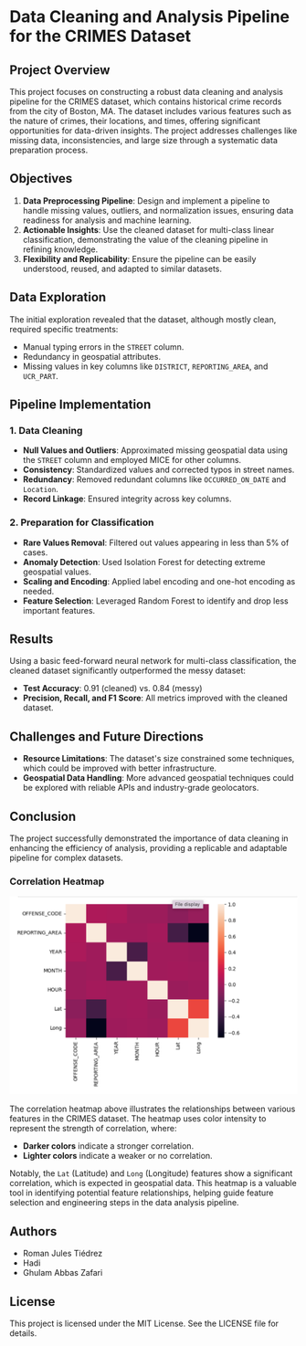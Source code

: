 
# Data Cleaning and Analysis Pipeline for the CRIMES Dataset

## Project Overview

This project focuses on constructing a robust data cleaning and analysis pipeline for the CRIMES dataset, which contains historical crime records from the city of Boston, MA. The dataset includes various features such as the nature of crimes, their locations, and times, offering significant opportunities for data-driven insights. The project addresses challenges like missing data, inconsistencies, and large size through a systematic data preparation process.

## Objectives

1. **Data Preprocessing Pipeline**: Design and implement a pipeline to handle missing values, outliers, and normalization issues, ensuring data readiness for analysis and machine learning.
2. **Actionable Insights**: Use the cleaned dataset for multi-class linear classification, demonstrating the value of the cleaning pipeline in refining knowledge.
3. **Flexibility and Replicability**: Ensure the pipeline can be easily understood, reused, and adapted to similar datasets.

## Data Exploration

The initial exploration revealed that the dataset, although mostly clean, required specific treatments:
- Manual typing errors in the `STREET` column.
- Redundancy in geospatial attributes.
- Missing values in key columns like `DISTRICT`, `REPORTING_AREA`, and `UCR_PART`.

## Pipeline Implementation

### 1. Data Cleaning
- **Null Values and Outliers**: Approximated missing geospatial data using the `STREET` column and employed MICE for other columns.
- **Consistency**: Standardized values and corrected typos in street names.
- **Redundancy**: Removed redundant columns like `OCCURRED_ON_DATE` and `Location`.
- **Record Linkage**: Ensured integrity across key columns.

### 2. Preparation for Classification
- **Rare Values Removal**: Filtered out values appearing in less than 5% of cases.
- **Anomaly Detection**: Used Isolation Forest for detecting extreme geospatial values.
- **Scaling and Encoding**: Applied label encoding and one-hot encoding as needed.
- **Feature Selection**: Leveraged Random Forest to identify and drop less important features.

## Results

Using a basic feed-forward neural network for multi-class classification, the cleaned dataset significantly outperformed the messy dataset:
- **Test Accuracy**: 0.91 (cleaned) vs. 0.84 (messy)
- **Precision, Recall, and F1 Score**: All metrics improved with the cleaned dataset.

## Challenges and Future Directions

- **Resource Limitations**: The dataset's size constrained some techniques, which could be improved with better infrastructure.
- **Geospatial Data Handling**: More advanced geospatial techniques could be explored with reliable APIs and industry-grade geolocators.

## Conclusion

The project successfully demonstrated the importance of data cleaning in enhancing the efficiency of analysis, providing a replicable and adaptable pipeline for complex datasets.


### Correlation Heatmap

![Correlation Heatmap](correlation_heatmap.png)

The correlation heatmap above illustrates the relationships between various features in the CRIMES dataset. The heatmap uses color intensity to represent the strength of correlation, where:
- **Darker colors** indicate a stronger correlation.
- **Lighter colors** indicate a weaker or no correlation.

Notably, the `Lat` (Latitude) and `Long` (Longitude) features show a significant correlation, which is expected in geospatial data. This heatmap is a valuable tool in identifying potential feature relationships, helping guide feature selection and engineering steps in the data analysis pipeline.


## Authors

- Roman Jules Tiédrez
- Hadi
- Ghulam Abbas Zafari

## License

This project is licensed under the MIT License. See the LICENSE file for details.

